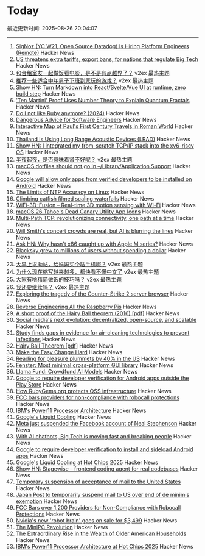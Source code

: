 # Today

最近更新时间: 2025-08-26 20:04:07

--- 
1. [SigNoz (YC W21, Open Source Datadog) Is Hiring Platform Engineers (Remote)](https://jobs.ashbyhq.com/SigNoz/01ebd081-db0c-4eec-8a8b-e346bc3f14a7) Hacker News
2. [US threatens extra tariffs, export bans, for nations that regulate Big Tech](https://www.theregister.com/2025/08/26/trump_tech_tax_threat/) Hacker News
3. [和合租室友一起做饭看电影，是不是有点越界了？](https://www.v2ex.com/t/1155061) v2ex 最热主题
4. [推荐一些适合中年男子下班到家玩的游戏？](https://www.v2ex.com/t/1155009) v2ex 最热主题
5. [Show HN: Turn Markdown into React/Svelte/Vue UI at runtime, zero build step](https://markdown-ui.com/) Hacker News
6. ['Ten Martini' Proof Uses Number Theory to Explain Quantum Fractals](https://www.quantamagazine.org/ten-martini-proof-uses-number-theory-to-explain-quantum-fractals-20250825/) Hacker News
7. [Do I not like Ruby anymore? (2024)](https://sgt.hootr.club/molten-matter/maybe-i-like-python-now/) Hacker News
8. [Dangerous Advice for Software Engineers](https://www.seangoedecke.com/dangerous-advice/) Hacker News
9. [Interactive Map of Paul's First Century Travels in Roman World](https://www.intofarlands.com/map-of-pauls-journeys) Hacker News
10. [Thailand Is Using Long Range Acoustic Devices (LRAD)](https://twitter.com/BongSeiha/status/1959953357277470757?t=kKBVeXW8s6CJNg7Wv4TonA&s=19) Hacker News
11. [Show HN: I integrated my from-scratch TCP/IP stack into the xv6-riscv OS](https://github.com/pandax381/xv6-riscv-net) Hacker News
12. [半夜起夜，是否意味着肾不好呢？](https://www.v2ex.com/t/1154928) v2ex 最热主题
13. [macOS dotfiles should not go in –/Library/Application Support](https://becca.ooo/blog/macos-dotfiles/) Hacker News
14. [Google will allow only apps from verified developers to be installed on Android](https://9to5google.com/2025/08/25/android-apps-developer-verification/) Hacker News
15. [The Limits of NTP Accuracy on Linux](https://scottstuff.net/posts/2025/05/19/ntp-limits/) Hacker News
16. [Climbing catfish filmed scaling waterfalls](https://www.science.org/content/article/thousands-climbing-catfish-filmed-scaling-waterfalls) Hacker News
17. [WiFi-3D-Fusion – Real-time 3D motion sensing with Wi-Fi](https://github.com/MaliosDark/wifi-3d-fusion) Hacker News
18. [macOS 26 Tahoe's Dead Canary Utility App Icons](https://daringfireball.net/2025/08/macos_26_tahoes_dead_canary_utility_app_icons) Hacker News
19. [Multi-Path TCP: revolutionizing connectivity, one path at a time](https://blog.cloudflare.com/multi-path-tcp-revolutionizing-connectivity-one-path-at-a-time/) Hacker News
20. [Will Smith's concert crowds are real, but AI is blurring the lines](https://waxy.org/2025/08/will-smiths-concert-crowds-were-real-but-ai-is-blurring-the-lines/) Hacker News
21. [Ask HN: Why hasn't x86 caught up with Apple M series?](https://news.ycombinator.com/item?id=45019483) Hacker News
22. [Blacksky grew to millions of users without spending a dollar](https://newpublic.substack.com/p/how-blacksky-grew-to-millions-of) Hacker News
23. [大早上求助帖，给妈妈买个啥手机呢？](https://www.v2ex.com/t/1154908) v2ex 最热主题
24. [为什么现在缩写越来越多，都快看不懂中文了](https://www.v2ex.com/t/1154899) v2ex 最热主题
25. [大家有啥精简做饭的技巧吗？](https://www.v2ex.com/t/1154894) v2ex 最热主题
26. [我还要继续吗？](https://www.v2ex.com/t/1154890) v2ex 最热主题
27. [Exploring the tragedy of the Counter-Strike 2 server browser](https://bphilip.uk/blog/2025-08-25-the-cs2-server-browser-where-community-goes-to-die/) Hacker News
28. [Reverse Engineering All the Raspberry Pis](https://www.jeffgeerling.com/blog/2025/reverse-engineering-all-raspberry-pis) Hacker News
29. [A short proof of the Hairy Ball theorem (2016) [pdf]](https://www2.math.upenn.edu/~pjmcgrat/research/hairy-ball.pdf) Hacker News
30. [Social media's next evolution: decentralized, open-source, and scalable](https://newpublic.substack.com/p/how-blacksky-grew-to-millions-of) Hacker News
31. [Study finds gaps in evidence for air-cleaning technologies to prevent infections](https://news.cuanschutz.edu/news-stories/study-finds-gaps-in-evidence-for-air-cleaning-technologies-designed-to-prevent-respiratory-infections) Hacker News
32. [Hairy Ball Theorem [pdf]](https://www2.math.upenn.edu/~pjmcgrat/research/hairy-ball.pdf) Hacker News
33. [Make the Easy Change Hard](https://blog.appliedcomputing.io/p/make-the-easy-change-hard) Hacker News
34. [Reading for pleasure plummets by 40% in the US](https://medicalxpress.com/news/2025-08-pleasure-plummets.html) Hacker News
35. [Fenster: Most minimal cross-platform GUI library](https://github.com/zserge/fenster) Hacker News
36. [Llama Fund: Crowdfund AI Models](https://llama.fund) Hacker News
37. [Google to require developer verification for Android apps outside the Play Store](https://techcrunch.com/2025/08/25/google-will-require-developer-verification-for-android-apps-outside-the-play-store/) Hacker News
38. [How RubyGems.org protects OSS infrastructure](https://blog.rubygems.org/2025/08/25/rubygems-security-response.html) Hacker News
39. [FCC bars providers for non-compliance with robocall protections](https://docs.fcc.gov/public/attachments/DOC-414073A1.txt) Hacker News
40. [IBM's Power11 Processor Architecture](https://www.servethehome.com/ibms-power11-processor-architecture-at-hot-chips-2025/) Hacker News
41. [Google's Liquid Cooling](https://chipsandcheese.com/p/googles-liquid-cooling-at-hot-chips) Hacker News
42. [Meta just suspended the Facebook account of Neal Stephenson](https://twitter.com/nealstephenson/status/1959759051732213812) Hacker News
43. [With AI chatbots, Big Tech is moving fast and breaking people](https://arstechnica.com/information-technology/2025/08/with-ai-chatbots-big-tech-is-moving-fast-and-breaking-people/) Hacker News
44. [Google to require developer verification to install and sideload Android apps](https://9to5google.com/2025/08/25/android-apps-developer-verification/) Hacker News
45. [Google's Liquid Cooling at Hot Chips 2025](https://chipsandcheese.com/p/googles-liquid-cooling-at-hot-chips) Hacker News
46. [Show HN: Stagewise – frontend coding agent for real codebases](https://stagewise.io/) Hacker News
47. [Temporary suspension of acceptance of mail to the United States](https://www.post.japanpost.jp/int/information/2025/0825_01_en.html) Hacker News
48. [Japan Post to temporarily suspend mail to US over end of de minimis exemption](https://www.post.japanpost.jp/int/information/2025/0825_01_en.html) Hacker News
49. [FCC Bars over 1,200 Providers for Non-Compliance with Robocall Protections](https://docs.fcc.gov/public/attachments/DOC-414073A1.txt) Hacker News
50. [Nvidia's new 'robot brain' goes on sale for $3,499](https://www.cnbc.com/2025/08/25/nvidias-thor-t5000-robot-brain-chip.html) Hacker News
51. [The MiniPC Revolution](https://jadarma.github.io/blog/posts/2025/08/the-minipc-revolution/) Hacker News
52. [The Extraordinary Rise in the Wealth of Older American Households](https://www.nber.org/papers/w34131) Hacker News
53. [IBM's Power11 Processor Architecture at Hot Chips 2025](https://www.servethehome.com/ibms-power11-processor-architecture-at-hot-chips-2025/) Hacker News
